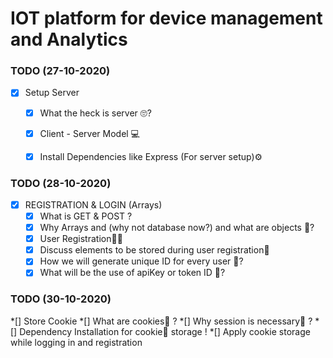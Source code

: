 # IOT platform for device management and Analytics

### TODO  (27-10-2020)

*[x] Setup Server
    *[x] What the heck is server 🙄?
    *[x] Client - Server Model 💻
    *[x] Install Dependencies like Express (For server setup)⚙


### TODO  (28-10-2020)

*[x] REGISTRATION & LOGIN (Arrays)
    *[x] What is GET & POST ?
    *[x] Why Arrays and (why not database now?) and what are objects 🤔?
    *[x] User Registration🧑👩
    *[x] Discuss elements to be stored during user registration📃
    *[x] How we will generate unique ID for every user 🥱?
    *[x] What will be the use of apiKey or token ID 🤔?

### TODO  (30-10-2020)

*[] Store Cookie
    *[] What are cookies🍪 ?
    *[] Why session is necessary🤔 ?
    *[] Dependency Installation for cookie🍪 storage !
    *[] Apply cookie storage while logging in and registration

